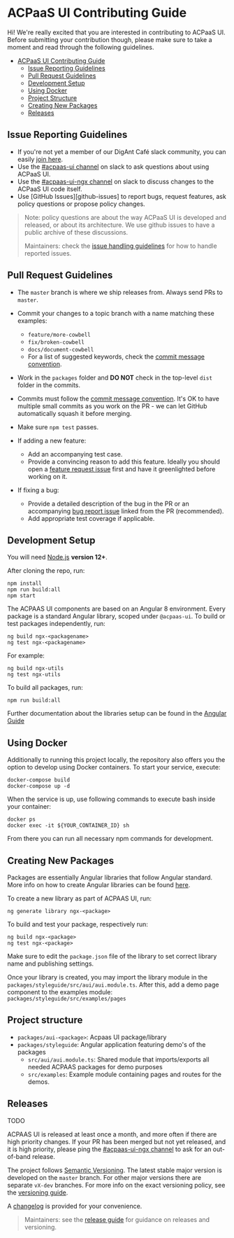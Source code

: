 # ACPaaS UI Contributing Guide

Hi! We're really excited that you are interested in contributing to ACPaaS UI. Before submitting your contribution though, please make sure to take a moment and read through the following guidelines.

- [ACPaaS UI Contributing Guide](#acpaas-ui-contributing-guide)
  - [Issue Reporting Guidelines](#issue-reporting-guidelines)
  - [Pull Request Guidelines](#pull-request-guidelines)
  - [Development Setup](#development-setup)
  - [Using Docker](#using-docker)
  - [Project Structure](#project-structure)
  - [Creating New Packages](#creating-new-packages)
  - [Releases](#releases)

## Issue Reporting Guidelines

- If you're not yet a member of our DigAnt Café slack community, you can easily [join here](https://digantcafe-slack.digipolis.be).
- Use the [#acpaas-ui channel](https://digantcafe.slack.com/messages/CDDLYJU65/) on slack to ask questions about using ACPaaS UI.
- Use the [#acpaas-ui-ngx channel][acpaas-ui-ngx] on slack to discuss changes to the ACPaaS UI code itself.
- Use [GitHub Issues][github-issues] to report bugs, request features, ask policy questions or propose policy changes.

> Note: policy questions are about the way ACPaaS UI is developed and released, or about its architecture. We use github issues to have a public archive of these discussions.
>
> Maintainers: check the [issue handling guidelines](./guidelines/ISSUES.md) for how to handle reported issues.

## Pull Request Guidelines

- The `master` branch is where we ship releases from. Always send PRs to `master`.

- Commit your changes to a topic branch with a name matching these examples:
    - `feature/more-cowbell`
    - `fix/broken-cowbell`
    - `docs/document-cowbell`
    - For a list of suggested keywords, check the [commit message convention](./guidelines/COMMITS.md).

- Work in the `packages` folder and **DO NOT** check in the top-level `dist` folder in the commits.

- Commits must follow the [commit message convention](./guidelines/COMMITS.md). It's OK to have multiple small commits as you work on the PR - we can let GitHub automatically squash it before merging.

- Make sure `npm test` passes.

- If adding a new feature:
    - Add an accompanying test case.
    - Provide a convincing reason to add this feature. Ideally you should open a [feature request issue](https://github.com/digipolisantwerp/acpaas-ui_angular/issues/new?template=feature_request.md) first and have it greenlighted before working on it.

- If fixing a bug:
    - Provide a detailed description of the bug in the PR or an accompanying [bug report issue](https://github.com/digipolisantwerp/acpaas-ui_angular/issues/new?template=bug_report.md) linked from the PR (recommended).
    - Add appropriate test coverage if applicable.

## Development Setup

You will need [Node.js](http://nodejs.org) **version 12+**.

After cloning the repo, run:

```shell
npm install
npm run build:all
npm start
```

The ACPAAS UI components are based on an Angular 8 environment. Every package is a standard Angular library, scoped under `@acpaas-ui`.
To build or test packages independently, run:
````shell
ng build ngx-<packagename>
ng test ngx-<packagename>
````

For example:
```shell
ng build ngx-utils
ng test ngx-utils
```

To build all packages, run:
```shell
npm run build:all
```

Further documentation about the libraries setup can be found in the [Angular Guide](https://angular.io/guide/libraries)


## Using Docker

Additionally to running this project locally, the repository also offers you the option to develop using Docker containers.
To start your service, execute:

```shell
docker-compose build
docker-compose up -d
```

When the service is up, use following commands to execute bash inside your container:

```shell
docker ps
docker exec -it ${YOUR_CONTAINER_ID} sh
```

From there you can run all necessary npm commands for development.

## Creating New Packages

Packages are essentially Angular libraries that follow Angular standard.
More info on how to create Angular libraries can be found [here](https://angular.io/guide/libraries).

To create a new library as part of ACPAAS UI, run:

````shell
ng generate library ngx-<package>
````

To build and test your package, respectively run:
````shell
ng build ngx-<package>
ng test ngx-<package>
````

Make sure to edit the `package.json` file of the library to set correct library name and publishing settings.

Once your library is created, you may import the library module in the `packages/styleguide/src/aui/aui.module.ts`.
After this, add a demo page component to the examples module: `packages/styleguide/src/examples/pages`

## Project structure
- `packages/aui-<package>`: Acpaas UI package/library
- `packages/styleguide`: Angular application featuring demo's of the packages
    - `src/aui/aui.module.ts`: Shared module that imports/exports all needed ACPAAS packages for demo purposes
    - `src/examples`: Example module containing pages and routes for the demos.

## Releases
TODO

ACPAAS UI is released at least once a month, and more often if there are high priority changes. If your PR has been merged but not yet released, and it is high priority, please ping the [#acpaas-ui-ngx channel][acpaas-ui-ngx] to ask for an out-of-band release.

The project follows [Semantic Versioning](https://semver.org/). The latest stable major version is developed on the `master` branch. For other major versions there are separate `vX-dev` branches. For more info on the exact versioning policy, see the [versioning guide](./guidelines/VERSIONING.md).

A [changelog](CHANGELOG.md) is provided for your convenience.

> Maintainers: see the [release guide](./guidelines/RELEASE.md) for guidance on releases and versioning.

[acpaas-ui-ngx]: https://digantcafe.slack.com/messages/CDF95H5B7/
